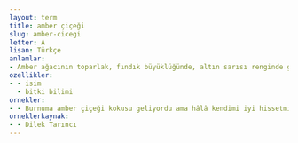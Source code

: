 ```yaml
---
layout: term
title: amber çiçeği
slug: amber-cicegi
letter: A
lisan: Türkçe
anlamlar:
- Amber ağacının toparlak, fındık büyüklüğünde, altın sarısı renginde güzel kokulu çiçeği
ozellikler:
- - isim
  - bitki bilimi
ornekler:
- - Burnuma amber çiçeği kokusu geliyordu ama hâlâ kendimi iyi hissetmiyordum.
orneklerkaynak:
- - Dilek Tarıncı
---
```


